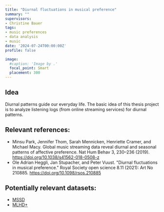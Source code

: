 ```yaml
---
title: "Diurnal fluctuations in musical preference"
summary: ""
supervisors:
- Christine Bauer
tags:
- music preferences
- data analysis
- music
date: '2024-07-24T00:00:00Z'
profile: false

image:
  #caption: 'Image by .'
  focal_point: Smart
  placement: 300
---
```


## Idea
Diurnal patterns guide our everyday life. The basic idea of this thesis project is to analyze listening logs (from online streaming services) for diurnal patterns.

## Relevant references:
- Minsu Park, Jennifer Thom, Sarah Mennicken, Henriette Cramer, and Michael Macy. Global music streaming data reveal diurnal and seasonal patterns of affective preference. Nat Hum Behav 3, 230–236 (2019). https://doi.org/10.1038/s41562-018-0508-z
- Ole Adrian Heggli, Jan Stupacher, and Peter Vuust. "Diurnal fluctuations in musical preference." Royal Society open science 8.11 (2021): Art No 210885. https://doi.org/10.1098/rsos.210885

## Potentially relevant datasets:
- [MSSD](https://doi.org/10.1145/3308558.3313641)
- [MLHD+](https://musicbrainz.org/doc/MLHD+)